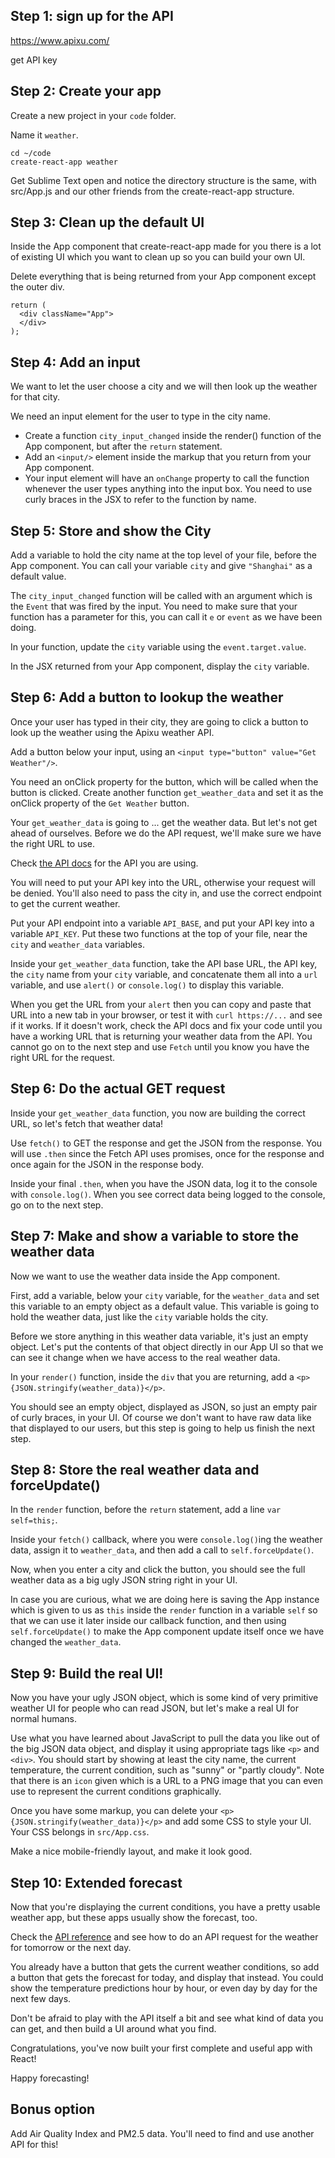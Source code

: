## Step 1: sign up for the API

https://www.apixu.com/

get API key

## Step 2: Create your app

Create a new project in your `code` folder.

Name it `weather`.

    cd ~/code
    create-react-app weather

Get Sublime Text open and notice the directory structure is the same, 
with src/App.js and our other friends from the create-react-app 
structure.

## Step 3: Clean up the default UI

Inside the App component that create-react-app made for you there is a 
lot of existing UI which you want to clean up so you can build your own 
UI.

Delete everything that is being returned from your App component except the outer div.

    return (
      <div className="App">
      </div>
    );

## Step 4: Add an input

We want to let the user choose a city and we will then look up the 
weather for that city.

We need an input element for the user to type in the city name.

- Create a function `city_input_changed` inside the render() function of 
  the App component, but after the `return` statement.
- Add an `<input/>` element inside the markup that you return from your 
  App component.
- Your input element will have an `onChange` property to call the 
  function whenever the user types anything into the input box. You 
  need to use curly braces in the JSX to refer to the function by name.

## Step 5: Store and show the City

Add a variable to hold the city name at the top level of your file, 
before the App component. You can call your variable `city` and give 
`"Shanghai"` as a default value.

The `city_input_changed` function will be called with an argument which 
is the `Event` that was fired by the input. You need to make sure that 
your function has a parameter for this, you can call it `e` or `event` 
as we have been doing.

In your function, update the `city` variable using the `event.target.value`.

In the JSX returned from your App component, display the `city` 
variable.

## Step 6: Add a button to lookup the weather

Once your user has typed in their city, they are going to click a button 
to look up the weather using the Apixu weather API.

Add a button below your input, using an `<input type="button" value="Get 
Weather"/>`.

You need an onClick property for the button, which will be called when 
the button is clicked. Create another function `get_weather_data` and 
set it as the onClick property of the `Get Weather` button.

Your `get_weather_data` is going to ... get the weather data. But let's 
not get ahead of ourselves. Before we do the API request, we'll make 
sure we have the right URL to use.

Check [the API docs](https://www.apixu.com/doc/request.aspx) for the API 
you are using.

You will need to put your API key into the URL, otherwise your request 
will be denied. You'll also need to pass the city in, and use the 
correct endpoint to get the current weather.

Put your API endpoint into a variable `API_BASE`, and put your API key 
into a variable `API_KEY`. Put these two functions at the top of your 
file, near the `city` and `weather_data` variables.

Inside your `get_weather_data` function, take the API base URL, the API 
key, the `city` name from your `city` variable, and concatenate them all 
into a `url` variable, and use `alert()` or `console.log()` to display 
this variable.

When you get the URL from your `alert` then you can copy and paste that 
URL into a new tab in your browser, or test it with `curl https://...` 
and see if it works. If it doesn't work, check the API docs and fix your 
code until you have a working URL that is returning your weather data 
from the API. You cannot go on to the next step and use `Fetch` until 
you know you have the right URL for the request.

## Step 6: Do the actual GET request

Inside your `get_weather_data` function, you now are building the 
correct URL, so let's fetch that weather data!

Use `fetch()` to GET the response and get the JSON from the response. 
You will use `.then` since the Fetch API uses promises, once for the 
response and once again for the JSON in the response body.

Inside your final `.then`, when you have the JSON data, log it to the 
console with `console.log()`. When you see correct data being logged to 
the console, go on to the next step.

## Step 7: Make and show a variable to store the weather data

Now we want to use the weather data inside the App component.

First, add a variable, below your `city` variable, for the 
`weather_data` and set this variable to an empty object as a default 
value. This variable is going to hold the weather data, just like the 
`city` variable holds the city.

Before we store anything in this weather data variable, it's just an 
empty object. Let's put the contents of that object directly in our App 
UI so that we can see it change when we have access to the real weather 
data.

In your `render()` function, inside the `div` that you are returning, 
add a `<p>{JSON.stringify(weather_data)}</p>`.

You should see an empty object, displayed as JSON, so just an empty pair 
of curly braces, in your UI. Of course we don't want to have raw data 
like that displayed to our users, but this step is going to help us 
finish the next step.

## Step 8: Store the real weather data and forceUpdate()

In the `render` function, before the `return` statement, add a line `var 
self=this;`.

Inside your `fetch()` callback, where you were `console.log()`ing the weather 
data, assign it to `weather_data`, and then add a call to `self.forceUpdate()`.

Now, when you enter a city and click the button, you should see the full 
weather data as a big ugly JSON string right in your UI.

In case you are curious, what we are doing here is saving the App instance 
which is given to us as `this` inside the `render` function in a variable 
`self` so that we can use it later inside our callback function, and then using 
`self.forceUpdate()` to make the App component update itself once we have 
changed the `weather_data`.

## Step 9: Build the real UI!

Now you have your ugly JSON object, which is some kind of very primitive weather UI for people who can read JSON, but let's make a real UI for normal humans.

Use what you have learned about JavaScript to pull the data you like out of the big JSON data object, and display it using appropriate tags like `<p>` and `<div>`. You should start by showing at least the city name, the current temperature, the current condition, such as "sunny" or "partly cloudy". Note that there is an `icon` given which is a URL to a PNG image that you can even use to represent the current conditions graphically.

Once you have some markup, you can delete your `<p>{JSON.stringify(weather_data)}</p>` and add some CSS to style your UI.
Your CSS belongs in `src/App.css`.

Make a nice mobile-friendly layout, and make it look good.

## Step 10: Extended forecast

Now that you're displaying the current conditions, you have a pretty usable weather app, but these apps usually show the forecast, too.

Check the [API reference](https://www.apixu.com/doc/forecast.aspx) and see how to do an API request for the weather for tomorrow or the next day.

You already have a button that gets the current weather conditions, so add a button that gets the forecast for today, and display that instead.
You could show the temperature predictions hour by hour, or even day by day for the next few days.

Don't be afraid to play with the API itself a bit and see what kind of data you can get, and then build a UI around what you find.

Congratulations, you've now built your first complete and useful app with React!

Happy forecasting!

## Bonus option

Add Air Quality Index and PM2.5 data. You'll need to find and use another API for this!
